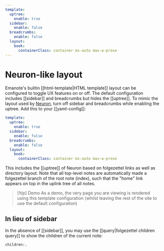 ```yaml
---
template:
  uptree: 
    enable: true
  sidebar: 
    enable: false
  breadcrumbs: 
    enable: false
  layout:
    book:
      containerClass: container mx-auto max-w-prose
---
```


# Neuron-like layout

Emanote's builtin [[html-template|HTML template]] layout can be configured to toggle UX features on or off. The default configuration includes [[sidebar]] and breadcrumbs but hides the [[uptree]]. To mimic the layout used by [Neuron](https://neuron.zettel.page/), turn off sidebar and breadcrumbs while enabling the uptree. Add this to your [[yaml-config]]:

```yml
template:
  uptree: 
    enable: true
  sidebar: 
    enable: false
  breadcrumbs: 
    enable: false
  layout:
    book:
      containerClass: container mx-auto max-w-prose
```

This includes the [[uptree]] of Neuron based on folgezettel links as well as directory layout. Note that all top-level notes are automatically made a folgezettel branch of the root note (index), such that the "home" link appears on top in the uplink tree of all notes. 

> [!tip] Demo
> As a demo, the very page you are viewing is rendered using this template configuration (whilst leaving the rest of the site to use the default configuration)

## In lieu of sidebar

In the absence of [[sidebar]], you may use the [[query|folgezettel children query]] to show the children of the current note:

```query
children:.
```